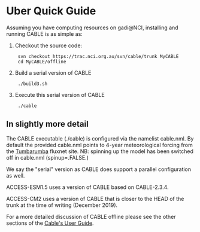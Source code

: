 # Uber Quick Guide

Assuming you have computing resources on gadi@NCI, installing and running CABLE is as simple as:

1. Checkout the source code:

        svn checkout https://trac.nci.org.au/svn/cable/trunk MyCABLE
        cd MyCABLE/offline

1. Build a serial version of CABLE

        ./build3.sh

1. Execute this serial version of CABLE

        ./cable

## In slightly more detail

The CABLE executable (./cable) is configured via the namelist cable.nml. By default the provided cable.nml points to 4-year meteorological forcing from the [Tumbarumba][fluxnet-tumba] fluxnet site. NB: spinning up the model has been switched off in cable.nml (spinup=.FALSE.)

We say the "serial" version as CABLE does support a parallel configuration as well.

ACCESS-ESM1.5 uses a version of CABLE based on CABLE-2.3.4.

ACCESS-CM2 uses a version of CABLE that is closer to the HEAD of the trunk at the time of writing (December 2019).

For a more detailed discussion of CABLE offline please see the other sections of the [Cable's User Guide][userguide].

[fluxnet-tumba]: https://fluxnet.org/sites/siteinfo/AU-Tum
[userguide]: index.md
